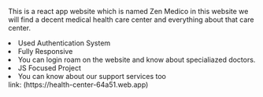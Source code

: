 This is a react app website which is named Zen Medico
in this website we will find a decent medical health care center and everything about that care center.
<li>Used Authentication System  </li>

<li>Fully Responsive  </li>

<li>You can login roam on the website and know about specialiazed doctors. </li>
<li>JS Focused Project  </li>
<li>You can know about our support services too </li>
link: (https://health-center-64a51.web.app)
